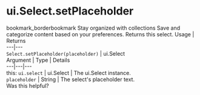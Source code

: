  
#  ui.Select.setPlaceholder
bookmark_borderbookmark Stay organized with collections  Save and categorize content based on your preferences.
Returns this select.
Usage | Returns  
---|---  
`Select.setPlaceholder(placeholder)` | ui.Select  
Argument | Type | Details  
---|---|---  
this: `ui.select` | ui.Select | The ui.Select instance.  
`placeholder` | String | The select's placeholder text.  
Was this helpful?
